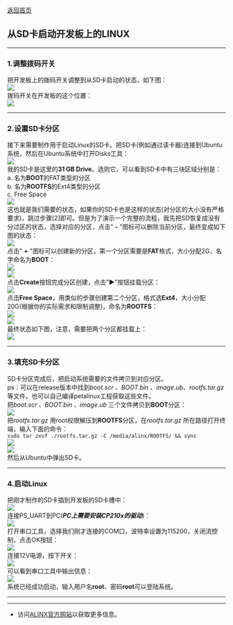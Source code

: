 [返回首页](../)
## 从SD卡启动开发板上的LINUX

---
### 1.调整拨码开关
把开发板上的拨码开关调整到从SD卡启动的状态，如下图：\
![](../.images_for_documents/17.png)\
拨码开关在开发板的这个位置：\
![](../.images_for_documents/16.png)

---
### 2.设置SD卡分区
接下来需要制作用于启动Linux的SD卡。把SD卡(例如通过读卡器)连接到Ubuntu系统，然后在Ubuntu系统中打开Disks工具：\
![](../.images_for_documents/18.png)\
我的SD卡是这里的**31 GB Drive**。选则它，可以看到SD卡中有三块区域分别是：\
a. 名为**BOOT**的FAT类型的分区\
b. 名为**ROOTFS**的Ext4类型的分区\
c. Free Space\
![](../.images_for_documents/19.png)\
这也就是我们需要的状态，如果你的SD卡也是这样的状态(对分区的大小没有严格要求)，跳过步骤[2]即可。但是为了演示一个完整的流程，我先把SD恢复成没有分过区的状态，选择对应的分区，点击\" **-** \"图标可以删除当前分区，最终变成如下图的状态：\
![](../.images_for_documents/20.png)\
点击\" **+** \"图标可以创建新的分区，第一个分区需要是**FAT**格式，大小分配2G，名字命名为**BOOT**：\
![](../.images_for_documents/21.png)\
![](../.images_for_documents/22.png)\
点击**Create**按钮完成分区创建，点击\"**▶**\"按钮挂载分区：\
![](../.images_for_documents/23.png)\
点击**Free Space**，用类似的步骤创建第二个分区，格式选**Ext4**，大小分配20G(根据你的实际需求和限制调整)，命名为**ROOTFS**：\
![](../.images_for_documents/24.png)\
![](../.images_for_documents/25.png)\
最终状态如下图，注意，需要把两个分区都挂载上：\
![](../.images_for_documents/26.png)

---
### 3.填充SD卡分区
SD卡分区完成后，把启动系统需要的文件拷贝到对应分区。\
ps：可以在release版本中找到*boot.scr* 、*BOOT.bin* 、*image.ub*、*rootfs.tar.gz* 等文件。也可以自己编译petalinux工程获取这些文件。  \
把*boot.scr* 、*BOOT.bin* 、*image.ub* 三个文件拷贝到**BOOT**分区：\
![](../.images_for_documents/27.png)\
把*rootfs.tar.gz* 用root权限解压到**ROOTFS**分区，在*rootfs.tar.gz* 所在路径打开终端，输入下面的命令：\
`sudo tar zxvf ./rootfs.tar.gz -C /media/alinx/ROOTFS/ && sync`\
![](../.images_for_documents/28.png)\
![](../.images_for_documents/29.png)\
然后从Ubuntu中弹出SD卡。

---
### 4.启动Linux
把刚才制作的SD卡插到开发板的SD卡槽中：\
![](../.images_for_documents/30.png)\
连接PS_UART到PC(***PC上需要安装CP210x的驱动***)：\
![](../.images_for_documents/31.png)\
打开串口工具，选择我们刚才连接的COM口，波特率设置为115200，关闭流控制，点击OK按钮：\
![](../.images_for_documents/32.png)\
连接12V电源，按下开关：\
![](../.images_for_documents/33.png)\
可以看到串口工具中输出信息：\
![](../.images_for_documents/34.png)\
系统已经成功启动，输入用户名**root**、密码**root**可以登陆系统。

---
---
- 访问[ALINX官方网站](https://www.alinx.com)以获取更多信息。